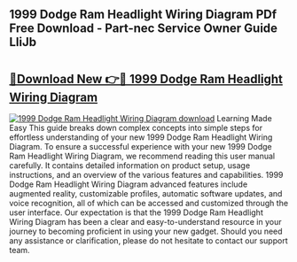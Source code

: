## 1999 Dodge Ram Headlight Wiring Diagram PDf Free Download - Part-nec Service Owner Guide LliJb

# <h2><a href="http://dfrk8c6.blite.top/?on=1999+Dodge+Ram+Headlight+Wiring+Diagram">🔗Download New 👉🔴 1999 Dodge Ram Headlight Wiring Diagram</a></h2>

[![1999 Dodge Ram Headlight Wiring Diagram download](https://i.imgur.com/lujVjoI.png)](http://dfrk8c6.blite.top/?on=1999+Dodge+Ram+Headlight+Wiring+Diagram)
Learning Made Easy This guide breaks down complex concepts into simple steps for effortless understanding of your new 1999 Dodge Ram Headlight Wiring Diagram. To ensure a successful experience with your new 1999 Dodge Ram Headlight Wiring Diagram, we recommend reading this user manual carefully. It contains detailed information on product setup, usage instructions, and an overview of the various features and capabilities. 1999 Dodge Ram Headlight Wiring Diagram advanced features include augmented reality, customizable profiles, automatic software updates, and voice recognition, all of which can be accessed and customized through the user interface. Our expectation is that the 1999 Dodge Ram Headlight Wiring Diagram has been a clear and easy-to-understand resource in your journey to becoming proficient in using your new gadget. Should you need any assistance or clarification, please do not hesitate to contact our support team.
